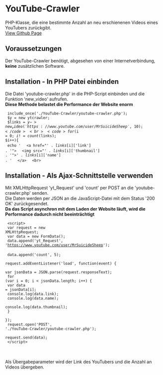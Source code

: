 # YouTube-Crawler
PHP-Klasse, die eine bestimmte Anzahl an neu erschienenen Videos eines YouTubers zurückgibt.
<br><a href="https://implod3.github.io/YouTube-Crawler" target="_blank"> View Github Page </a>

## Voraussetzungen

Der YouTube-Crawler benötigt, abgesehen von einer Internetverbindung, <b>keine</b> zusätzlichen Software.

## Installation - In PHP Datei einbinden

Die Datei 'youtube-crawler.php' in die PHP-Script einbinden und die Funktion 'new_video' aufrufen. <br>
<b> Diese Methode belastet die Performance der Website enorm </b>

<code> include_once('./YouTube-Crawler/youtube-crawler.php'); </code> <br>
<code> $y = new ytcrawler; </code> <br>
<code> $links = $y->new_video('https://www.youtube.com/user/MrSuicideSheep', 10); </code> <br>
<code> for($i = 0; $i != count($links); $i++){ </code> <br>
<code> echo ' </code>
<code> &lt;a href="' . $links[$i]['link'] . '"> </code>
<code> &lt;img src="' . $links[$i]['thumbnail'] . '"&gt;' . $links[$i]['name'] . ' </code>
<code> &lt;/a&gt; </code>
<code> &lt;br&gt; </code>

## Installation - Als Ajax-Schnittstelle verwenden

Mit XMLHttpRequest 'yt_Request' und 'count' per POST an die 'youtube-crawler.php' senden. <br>
Die Daten werden per JSON an die JavaScript-Datei mit dem Status '200 OK' zurückgesendet.<br>
<b> Da das Script asynchron mit dem Laden der Website läuft, wird die Performance dadurch nicht beeinträchtigt </b>

<code> &lt;script&gt; </code> <br>
<code> var request = new XMLHttpRequest; </code> <br>
<code> var data = new FormData(); </code> <br>
<code> data.append('yt_Request', 'https://www.youtube.com/user/MrSuicideSheep'); </code> <br>
<code> data.append('count', 5); </code> <br>
<code> request.addEventListener('load', function(event) { </code> <br>
<code> var jsonData = JSON.parse(request.responseText); </code> <br>
<code> for (var i = 0; i < jsonData.length; i++) { </code> <br>
<code> var data = jsonData[i]; </code> <br>
<code> console.log(data.link); </code> <br>
<code> console.log(data.name); </code> <br>
<code> console.log(data.thumbnail); </code> <br>
<code> } </code> <br>
<code> }); </code> <br>
<code> request.open('POST', './YouTube-Crawler/youtube-crawler.php'); </code> <br>
<code> request.send(data); </code> <br>
<code> &lt;/script&gt; </code> <br>


<br><br>
Als Übergabeparameter wird der Link des YouTubers und die Anzahl an Videos übergeben.
